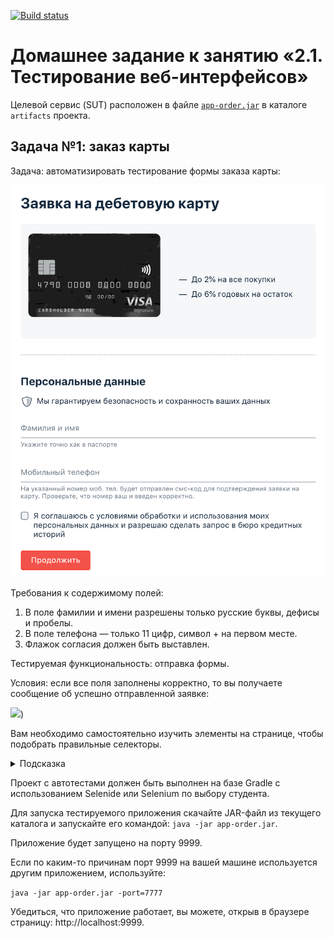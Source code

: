 [![Build status](https://ci.appveyor.com/api/projects/status/qgqjj63nwjdnhuh4?svg=true)](https://ci.appveyor.com/project/Ekaterina-Isabel/3-card-order)

# Домашнее задание к занятию «2.1. Тестирование веб-интерфейсов»

Целевой сервис (SUT) расположен в файле [`app-order.jar`](https://github.com/Ekaterina-Isabel/3._Card_order/blob/master/artifacts/app-order.jar) в каталоге `artifacts` проекта.

## Задача №1: заказ карты

Задача: автоматизировать тестирование формы заказа карты:

![](https://raw.githubusercontent.com/netology-code/aqa-homeworks/master/web/pic/order.png)

Требования к содержимому полей:
1. В поле фамилии и имени разрешены только русские буквы, дефисы и пробелы.
2. В поле телефона — только 11 цифр, символ + на первом месте.
3. Флажок согласия должен быть выставлен.

Тестируемая функциональность: отправка формы.

Условия: если все поля заполнены корректно, то вы получаете сообщение об успешно отправленной заявке:

![](https://raw.githubusercontent.com/netology-code/aqa-homeworks/master/web/pic/success.jpg))

Вам необходимо самостоятельно изучить элементы на странице, чтобы подобрать правильные селекторы.

<details>
    <summary>Подсказка</summary>

    Смотрите на `data-test-id` и внутри него ищите нужный вам `input` — используйте вложенность для селекторов.
</details>

Проект с автотестами должен быть выполнен на базе Gradle с использованием Selenide или Selenium по выбору студента.

Для запуска тестируемого приложения скачайте JAR-файл из текущего каталога и запускайте его командой:
`java -jar app-order.jar`.

Приложение будет запущено на порту 9999.

Если по каким-то причинам порт 9999 на вашей машине используется другим приложением, используйте:

`java -jar app-order.jar -port=7777`

Убедиться, что приложение работает, вы можете, открыв в браузере страницу: http://localhost:9999.


